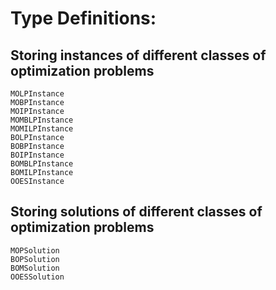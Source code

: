 # Type Definitions: #

## Storing instances of different classes of optimization problems ##

```@docs
MOLPInstance
MOBPInstance
MOIPInstance
MOMBLPInstance
MOMILPInstance
BOLPInstance
BOBPInstance
BOIPInstance
BOMBLPInstance
BOMILPInstance
OOESInstance
```

## Storing solutions of different classes of optimization problems ##

```@docs
MOPSolution
BOPSolution
BOMSolution
OOESSolution
```
